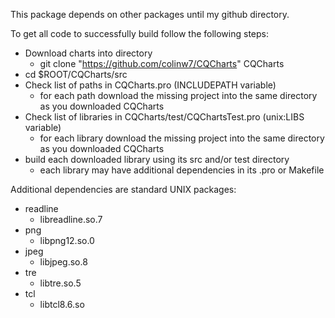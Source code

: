 This package depends on other packages until my github directory.

To get all code to successfully build follow the following steps:
 + Download charts into directory
   + git clone "https://github.com/colinw7/CQCharts" CQCharts
 + cd $ROOT/CQCharts/src
 + Check list of paths in CQCharts.pro (INCLUDEPATH variable)
   + for each path download the missing project into the same directory as you downloaded CQCharts
 + Check list of libraries in CQCharts/test/CQChartsTest.pro (unix:LIBS variable)
   + for each library download the missing project into the same directory as you downloaded CQCharts
 + build each downloaded library using its src and/or test directory
   + each library may have additional dependencies in its .pro or Makefile

Additional dependencies are standard UNIX packages:
 + readline
   + libreadline.so.7
 + png
   + libpng12.so.0
 + jpeg
   + libjpeg.so.8
 + tre
   + libtre.so.5
 + tcl
   + libtcl8.6.so
